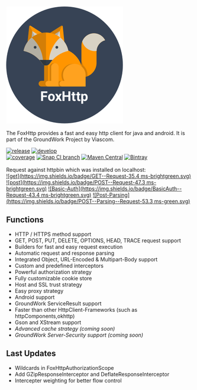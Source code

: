 ![FoxHttp-Logo](https://github.com/Viascom/groundwork/blob/develop/foxhttp/FoxHttp.png?raw=true)

The FoxHttp provides a fast and easy http client for java and android. It is part of the GroundWork Project by Viascom.

[![release](https://img.shields.io/badge/release-v1.0-brightgreen.svg)](https://github.com/Viascom/groundwork/tree/master)
[![develop](https://img.shields.io/badge/develop-v1.0-brightgreen.svg)](https://github.com/Viascom/groundwork/tree/foxhttp-develop)<br/>
[![coverage](https://img.shields.io/badge/test--coverage-80%25-brightgreen.svg)](https://github.com/Viascom/groundwork/tree/foxhttp-develop)
[![Snap CI branch](https://img.shields.io/snap-ci/Viascom/groundwork/foxhttp-develop.svg)]()
[![Maven Central](https://img.shields.io/maven-central/v/ch.viascom.groundwork/foxhttp.svg)]()
[![Bintray](https://img.shields.io/bintray/v/viascom/GroundWork/ch.viascom.groundwork%3Afoxhttp.svg)]()<br/><br/>
Request against httpbin which was installed on localhost:<br/>
[![get](https://img.shields.io/badge/GET--Request-35.4 ms-brightgreen.svg)](https://github.com/Viascom/groundwork/wiki/GroundWork-FoxHttp-Examples#get-request)
[![post](https://img.shields.io/badge/POST--Request-47.3 ms-brightgreen.svg)](https://github.com/Viascom/groundwork/wiki/GroundWork-FoxHttp-Examples#post-request-with-string-body)
[![Basic-Auth](https://img.shields.io/badge/BasicAuth--Request-43.4 ms-brightgreen.svg)](https://github.com/Viascom/groundwork/wiki/GroundWork-FoxHttp-Examples#get-request-with-basicauth)
[![Post-Parsing](https://img.shields.io/badge/POST--Parsing--Request-53.3 ms-green.svg)](https://github.com/Viascom/groundwork/wiki/GroundWork-FoxHttp-Examples#post-request-with-object-body-and-object-response)


## Functions
* HTTP / HTTPS method support
* GET, POST, PUT, DELETE, OPTIONS, HEAD, TRACE request support
* Builders for fast and easy request execution
* Automatic request and response parsing
* Integrated Object, URL-Encoded & Multipart-Body support
* Custom and predefined interceptors
* Powerful authorization strategy
* Fully customizable cookie store
* Host and SSL trust strategy
* Easy proxy strategy
* Android support
* GroundWork ServiceResult support
* Faster than other HttpClient-Frameworks (such as httpComponents,okhttp)
* Gson and XStream support
* _Advanced cache strategy (coming soon)_
* _GroundWork Server-Security support (coming soon)_


## Last Updates
* Wildcards in FoxHttpAuthorizationScope
* Add GZipResponseInterceptor and DeflateResponseInterceptor
* Intercepter weighting for better flow control
